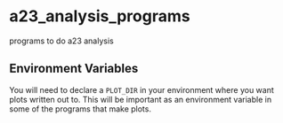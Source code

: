 # a23_analysis_programs
programs to do a23 analysis

## Environment Variables

You will need to declare a `PLOT_DIR` in your environment where you want plots written out to.
This will be important as an environment variable in some of the programs that make plots.